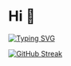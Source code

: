 <h1>Hi 👋</h1>

[![Typing SVG](https://readme-typing-svg.demolab.com?font=Fira+Code&pause=1000&color=003CF7&random=false&width=435&lines=Welcomeeeeeee)](https://git.io/typing-svg)

[![GitHub Streak](https://streak-stats.demolab.com?user=noooobdev&theme=dark&border_radius=15&date_format=M%20j%5B%2C%20Y%5D&card_width=500)](https://git.io/streak-stats)
